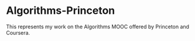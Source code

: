 # Algorithms-Princeton
This represents my work on the Algorithms MOOC offered by Princeton and Coursera.
